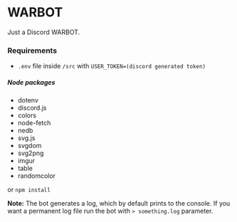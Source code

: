 # WARBOT
Just a Discord WARBOT.

### Requirements
- ```.env``` file inside ```/src``` with ```USER_TOKEN=(discord generated token)```
##### Node packages
- dotenv
- discord.js
- colors
- node-fetch
- nedb
- svg.js
- svgdom
- svg2png
- imgur
- table
- randomcolor



or ```npm install```

**Note:** The bot generates a log, which by default prints to the console. If you want a permanent log file run the bot with ```> something.log``` parameter.